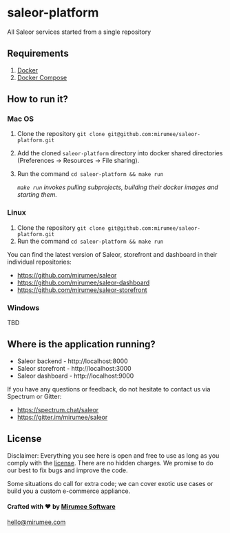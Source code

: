 # saleor-platform

All Saleor services started from a single repository

## Requirements
1. [Docker](https://docs.docker.com/install/)
2. [Docker Compose](https://docs.docker.com/compose/install/)

## How to run it?


### Mac OS
1. Clone the repository `git clone git@github.com:mirumee/saleor-platform.git`
2. Add the cloned `saleor-platform` directory into docker shared directories (Preferences -> Resources -> File sharing).
3. Run the command `cd saleor-platform && make run`

    *`make run` invokes pulling subprojects, building their docker images and starting them.*


### Linux
1. Clone the repository `git clone git@github.com:mirumee/saleor-platform.git`
2. Run the command `cd saleor-platform && make run`

You can find the latest version of Saleor, storefront and dashboard in their individual repositories:

- https://github.com/mirumee/saleor
- https://github.com/mirumee/saleor-dashboard
- https://github.com/mirumee/saleor-storefront


### Windows
TBD

## Where is the application running?
- Saleor backend - http://localhost:8000
- Saleor storefront - http://localhost:3000
- Saleor dashboard - http://localhost:9000


If you have any questions or feedback, do not hesitate to contact us via Spectrum or Gitter:

- https://spectrum.chat/saleor
- https://gitter.im/mirumee/saleor

## License

Disclaimer: Everything you see here is open and free to use as long as you comply with the [license](https://github.com/mirumee/saleor-platform/blob/master/LICENSE). There are no hidden charges. We promise to do our best to fix bugs and improve the code.

Some situations do call for extra code; we can cover exotic use cases or build you a custom e-commerce appliance.

#### Crafted with ❤️ by [Mirumee Software](http://mirumee.com)

hello@mirumee.com
